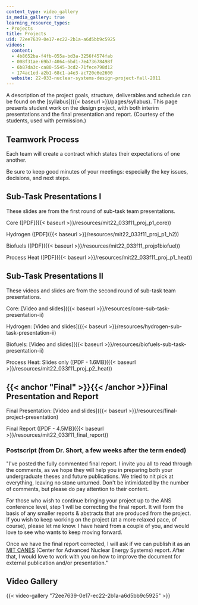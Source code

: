 ```yaml
---
content_type: video_gallery
is_media_gallery: true
learning_resource_types:
- Projects
title: Projects
uid: 72ee7639-0e17-ec22-2b1a-a6d5bb9c5925
videos:
  content:
  - 4b8652ba-f4fb-055a-bd3a-3256f4574fab
  - 008f31ae-69b7-4064-6bd1-7e473678498f
  - 6b87da3c-ca80-5545-3cd2-71fece798d12
  - 174ac1ed-a2b1-68c1-a4e3-ac720e6e2600
  website: 22-033-nuclear-systems-design-project-fall-2011
---
```


A description of the project goals, structure, deliverables and schedule can be found on the [syllabus]({{< baseurl >}}/pages/syllabus). This page presents student work on the design project, with both interim presentations and the final presentation and report. (Courtesy of the students, used with permission.)

Teamwork Process
----------------

Each team will create a contract which states their expectations of one another.

Be sure to keep good minutes of your meetings: especially the key issues, decisions, and next steps.

Sub-Task Presentations I
------------------------

These slides are from the first round of sub-task team presentations.

Core ([PDF]({{< baseurl >}}/resources/mit22_033f11_proj_p1_core))

Hydrogen ([PDF]({{< baseurl >}}/resources/mit22_033f11_proj_p1_h2))

Biofuels ([PDF]({{< baseurl >}}/resources/mit22_033f11_projp1biofuel))

Process Heat ([PDF]({{< baseurl >}}/resources/mit22_033f11_proj_p1_heat))  

Sub-Task Presentations II
-------------------------

These videos and slides are from the second round of sub-task team presentations.  

Core: [Video and slides]({{< baseurl >}}/resources/core-sub-task-presentation-ii)

Hydrogen: [Video and slides]({{< baseurl >}}/resources/hydrogen-sub-task-presentation-ii)

Biofuels: [Video and slides]({{< baseurl >}}/resources/biofuels-sub-task-presentation-ii)

Process Heat: Slides only ([PDF - 1.6MB]({{< baseurl >}}/resources/mit22_033f11_proj_p2_heat))

{{< anchor "Final" >}}{{< /anchor >}}Final Presentation and Report
------------------------------------------------------------------

Final Presentation: [Video and slides]({{< baseurl >}}/resources/final-project-presentation)

Final Report ([PDF - 4.5MB]({{< baseurl >}}/resources/mit22_033f11_final_report))  

### Postscript (from Dr. Short, a few weeks after the term ended)

"I've posted the fully commented final report. I invite you all to read through the comments, as we hope they will help you in preparing both your undergraduate theses and future publications. We tried to nit pick at everything, leaving no stone unturned. Don't be intimidated by the number of comments, but please do pay attention to their content.

For those who wish to continue bringing your project up to the ANS conference level, step 1 will be correcting the final report. It will form the basis of any smaller reports & abstracts that are produced from the project. If you wish to keep working on the project (at a more relaxed pace, of course), please let me know. I have heard from a couple of you, and would love to see who wants to keep moving forward.

Once we have the final report corrected, I will ask if we can publish it as an [MIT CANES](http://canes.mit.edu/) (Center for Advanced Nuclear Energy Systems) report. After that, I would love to work with you on how to improve the document for external publication and/or presentation."

Video Gallery
-------------

{{< video-gallery "72ee7639-0e17-ec22-2b1a-a6d5bb9c5925" >}}

